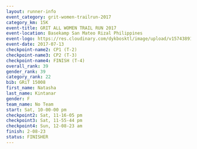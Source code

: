 ```yaml
---
layout: runner-info 
event_category: grit-women-trailrun-2017 
category_km: 15K 
event-title: GRIT ALL WOMEN TRAIL RUN 2017 
event-location: Basekamp San Mateo Rizal Philippines 
event-logo: https://res.cloudinary.com/dykbosktl/image/upload/v1574389137/Logo/a04c0-grit-logo_yxzsau.png 
event-date: 2017-07-13 
checkpoint-name2: CP1 (T-2) 
checkpoint-name3: CP2 (T-3) 
checkpoint-name4: FINISH (T-4) 
overall_rank: 39
gender_rank: 39
category_rank: 22
bib: GRiT 15008
first_name: Natasha
last_name: Kintanar
gender: F
team_name: No Team
start: Sat, 10-00-00 pm
checkpoint2: Sat, 11-16-05 pm
checkpoint3: Sat, 11-55-44 pm
checkpoint4: Sun, 12-08-23 am
finish: 2-08-23
status: FINISHER
---
```

